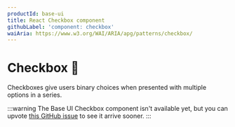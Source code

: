 ```yaml
---
productId: base-ui
title: React Checkbox component
githubLabel: 'component: checkbox'
waiAria: https://www.w3.org/WAI/ARIA/apg/patterns/checkbox/
---
```


# Checkbox 🚧

<p class="description">Checkboxes give users binary choices when presented with multiple options in a series.</p>

:::warning
The Base UI Checkbox component isn't available yet, but you can upvote [this GitHub issue](https://github.com/mui/material-ui/issues/38036) to see it arrive sooner.
:::

